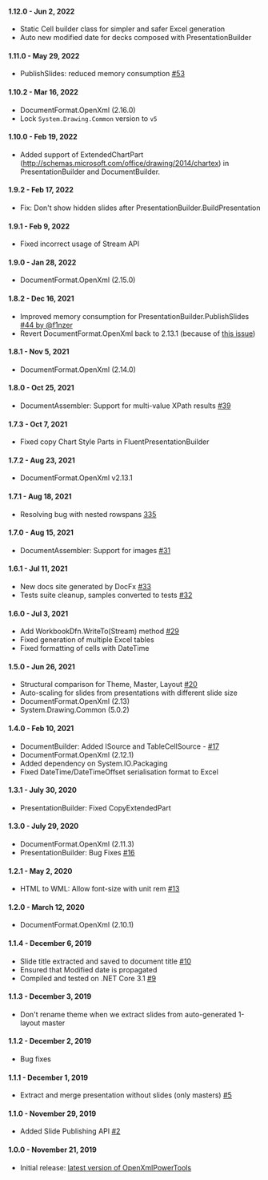 #### 1.12.0 - Jun 2, 2022
- Static Cell builder class for simpler and safer Excel generation
- Auto new modified date for decks composed with PresentationBuilder

#### 1.11.0 - May 29, 2022
- PublishSlides: reduced memory consumption [#53](https://github.com/sergey-tihon/Clippit/pull/53)

#### 1.10.2 - Mar 16, 2022
- DocumentFormat.OpenXml (2.16.0)
- Lock `System.Drawing.Common` version to `v5`

#### 1.10.0 - Feb 19, 2022
- Added support of ExtendedChartPart (http://schemas.microsoft.com/office/drawing/2014/chartex) in PresentationBuilder and DocumentBuilder.

#### 1.9.2 - Feb 17, 2022
- Fix: Don't show hidden slides after PresentationBuilder.BuildPresentation

#### 1.9.1 - Feb 9, 2022
- Fixed incorrect usage of Stream API

#### 1.9.0 - Jan 28, 2022
- DocumentFormat.OpenXml (2.15.0)

#### 1.8.2 - Dec 16, 2021
- Improved memory consumption for PresentationBuilder.PublishSlides [#44 by @f1nzer](https://github.com/sergey-tihon/Clippit/pull/44)
- Revert DocumentFormat.OpenXml back to 2.13.1 (because of [this issue](https://github.com/OfficeDev/Open-XML-SDK/issues/1069))

#### 1.8.1 - Nov 5, 2021
- DocumentFormat.OpenXml (2.14.0)

#### 1.8.0 - Oct 25, 2021
- DocumentAssembler: Support for multi-value XPath results [#39](https://github.com/sergey-tihon/Clippit/pull/39)

#### 1.7.3 - Oct 7, 2021
- Fixed copy Chart Style Parts in FluentPresentationBuilder

#### 1.7.2 - Aug 23, 2021
- DocumentFormat.OpenXml v2.13.1

#### 1.7.1 - Aug 18, 2021
- Resolving bug with nested rowspans [335](https://github.com/sergey-tihon/Clippit/pull/35)

#### 1.7.0 - Aug 15, 2021
- DocumentAssembler: Support for images [#31](https://github.com/sergey-tihon/Clippit/pull/31)

#### 1.6.1 - Jul 11, 2021
- New docs site generated by DocFx [#33](https://github.com/sergey-tihon/Clippit/pull/33)
- Tests suite cleanup, samples converted to tests [#32](https://github.com/sergey-tihon/Clippit/pull/32)

#### 1.6.0 - Jul 3, 2021
- Add WorkbookDfn.WriteTo(Stream) method [#29](https://github.com/sergey-tihon/Clippit/pull/29)
- Fixed generation of multiple Excel tables
- Fixed formatting of cells with DateTime

#### 1.5.0 - Jun 26, 2021
- Structural comparison for Theme, Master, Layout [#20](https://github.com/sergey-tihon/Clippit/pull/20)
- Auto-scaling for slides from presentations with different slide size
- DocumentFormat.OpenXml (2.13)
- System.Drawing.Common (5.0.2)

#### 1.4.0 - Feb 10, 2021
- DocumentBuilder: Added ISource and TableCellSource - [#17](https://github.com/sergey-tihon/Clippit/pull/17)
- DocumentFormat.OpenXml (2.12.1)
- Added dependency on System.IO.Packaging
- Fixed DateTime/DateTimeOffset serialisation format to Excel

#### 1.3.1 - July 30, 2020
- PresentationBuilder: Fixed CopyExtendedPart

#### 1.3.0 - July 29, 2020
- DocumentFormat.OpenXml (2.11.3)
- PresentationBuilder: Bug Fixes [#16](https://github.com/sergey-tihon/Clippit/pull/16)

#### 1.2.1 - May 2, 2020
- HTML to WML: Allow font-size with unit rem [#13](https://github.com/sergey-tihon/Clippit/pull/13)

#### 1.2.0 - March 12, 2020
- DocumentFormat.OpenXml (2.10.1)

#### 1.1.4 - December 6, 2019
- Slide title extracted and saved to document title [#10](https://github.com/sergey-tihon/Clippit/pull/10)
- Ensured that Modified date is propagated
- Compiled and tested on .NET Core 3.1 [#9](https://github.com/sergey-tihon/Clippit/pull/9)

#### 1.1.3 - December 3, 2019
- Don't rename theme when we extract slides from auto-generated 1-layout master

#### 1.1.2 - December 2, 2019
- Bug fixes

#### 1.1.1 - December 1, 2019
- Extract and merge presentation without slides (only masters) [#5](https://github.com/sergey-tihon/Clippit/pull/5)

#### 1.1.0 - November 29, 2019
- Added Slide Publishing API [#2](https://github.com/sergey-tihon/Clippit/pull/2)

#### 1.0.0 - November 21, 2019
- Initial release: [latest version of OpenXmlPowerTools](https://github.com/EricWhiteDev/Open-Xml-PowerTools/tree/6e56a5f5cf662f3bd3da87945a5d3ed2329964ff)
